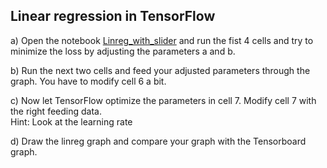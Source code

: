 ## Linear regression in TensorFlow

a) Open the notebook [Linreg_with_slider](https://github.com/tensorchiefs/dl_course/blob/master/notebooks/02_Linreg_with_sliderLinreg_with_slider.ipynb) and run the fist 4 cells and try to minimize the loss by adjusting the parameters a and b.

b) Run the next two cells and feed your adjusted parameters through the graph. You have to modify cell 6 a bit.

c) Now let TensorFlow optimize the parameters in cell 7. Modify cell 7 with the right feeding data.  
Hint: Look at the learning rate

d) Draw the linreg graph and compare your graph with the Tensorboard graph.


